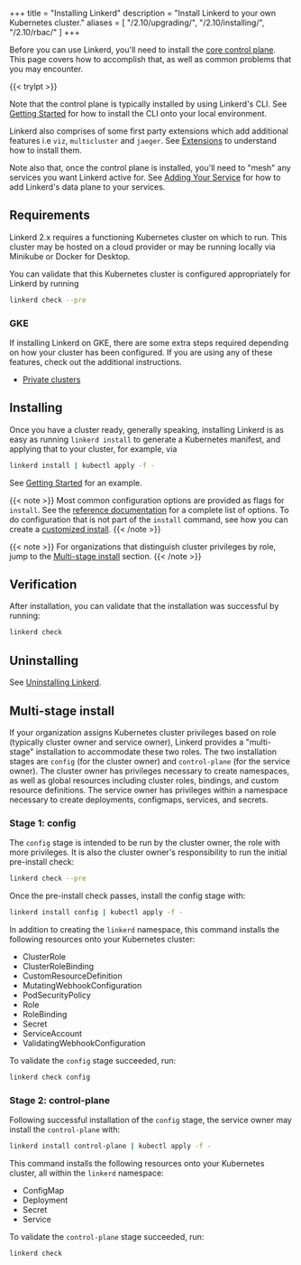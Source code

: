 +++
title = "Installing Linkerd"
description = "Install Linkerd to your own Kubernetes cluster."
aliases = [
  "/2.10/upgrading/",
  "/2.10/installing/",
  "/2.10/rbac/"
]
+++

Before you can use Linkerd, you'll need to install the
[core control plane](../../reference/architecture/#control-plane). This page
covers how to accomplish that, as well as common problems that you may
encounter.

{{< trylpt >}}

Note that the control plane is typically installed by using Linkerd's CLI. See
[Getting Started](../../getting-started/) for how to install the CLI onto your local
environment.

Linkerd also comprises of some first party extensions which add additional features
i.e `viz`, `multicluster` and `jaeger`. See [Extensions](../extensions/)
to understand how to install them.

Note also that, once the control plane is installed, you'll need to "mesh" any
services you want Linkerd active for. See
[Adding Your Service](../../adding-your-service/) for how to add Linkerd's data
plane to your services.

## Requirements

Linkerd 2.x requires a functioning Kubernetes cluster on which to run. This
cluster may be hosted on a cloud provider or may be running locally via
Minikube or Docker for Desktop.

You can validate that this Kubernetes cluster is configured appropriately for
Linkerd by running

```bash
linkerd check --pre
```

### GKE

If installing Linkerd on GKE, there are some extra steps required depending on
how your cluster has been configured. If you are using any of these features,
check out the additional instructions.

- [Private clusters](../../reference/cluster-configuration/#private-clusters)

## Installing

Once you have a cluster ready, generally speaking, installing Linkerd is as
easy as running `linkerd install` to generate a Kubernetes manifest, and
applying that to your cluster, for example, via

```bash
linkerd install | kubectl apply -f -
```

See [Getting Started](../../getting-started/) for an example.

{{< note >}}
Most common configuration options are provided as flags for `install`. See the
[reference documentation](../../reference/cli/install/) for a complete list of
options. To do configuration that is not part of the `install` command, see how
you can create a [customized install](../customize-install/).
{{< /note >}}

{{< note >}}
For organizations that distinguish cluster privileges by role, jump to the
[Multi-stage install](#multi-stage-install) section.
{{< /note >}}

## Verification

After installation, you can validate that the installation was successful by
running:

```bash
linkerd check
```

## Uninstalling

See [Uninstalling Linkerd](../uninstall/).

## Multi-stage install

If your organization assigns Kubernetes cluster privileges based on role
(typically cluster owner and service owner), Linkerd provides a "multi-stage"
installation to accommodate these two roles. The two installation stages are
`config` (for the cluster owner) and `control-plane` (for the service owner).
The cluster owner has privileges necessary to create namespaces, as well as
global resources including cluster roles, bindings, and custom resource
definitions. The service owner has privileges within a namespace necessary to
create deployments, configmaps, services, and secrets.

### Stage 1: config

The `config` stage is intended to be run by the cluster owner, the role with
more privileges. It is also the cluster owner's responsibility to run the
initial pre-install check:

```bash
linkerd check --pre
```

Once the pre-install check passes, install the config stage with:

```bash
linkerd install config | kubectl apply -f -
```

In addition to creating the `linkerd` namespace, this command installs the
following resources onto your Kubernetes cluster:

- ClusterRole
- ClusterRoleBinding
- CustomResourceDefinition
- MutatingWebhookConfiguration
- PodSecurityPolicy
- Role
- RoleBinding
- Secret
- ServiceAccount
- ValidatingWebhookConfiguration

To validate the `config` stage succeeded, run:

```bash
linkerd check config
```

### Stage 2: control-plane

Following successful installation of the `config` stage, the service owner may
install the `control-plane` with:

```bash
linkerd install control-plane | kubectl apply -f -
```

This command installs the following resources onto your Kubernetes cluster, all
within the `linkerd` namespace:

- ConfigMap
- Deployment
- Secret
- Service

To validate the `control-plane` stage succeeded, run:

```bash
linkerd check
```
